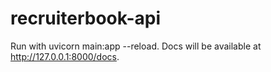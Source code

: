 # recruiterbook-api

Run with uvicorn main:app --reload. Docs will be available at http://127.0.0.1:8000/docs.
